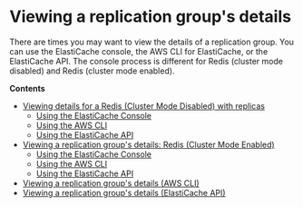 # Viewing a replication group's details<a name="Replication.ViewDetails"></a>

There are times you may want to view the details of a replication group\. You can use the ElastiCache console, the AWS CLI for ElastiCache, or the ElastiCache API\. The console process is different for Redis \(cluster mode disabled\) and Redis \(cluster mode enabled\)\.

**Contents**
+ [Viewing details for a Redis \(Cluster Mode Disabled\) with replicas](Replication.ViewDetails.Redis.md)
  + [Using the ElastiCache Console](Replication.ViewDetails.Redis.md#Replication.ViewDetails.Redis.CON)
  + [Using the AWS CLI](Replication.ViewDetails.Redis.md#Replication.ViewDetails.Redis.CLI)
  + [Using the ElastiCache API](Replication.ViewDetails.Redis.md#Replication.ViewDetails.Redis.API)
+ [Viewing a replication group's details: Redis \(Cluster Mode Enabled\)](Replication.ViewDetails.RedisCluster.md)
  + [Using the ElastiCache Console](Replication.ViewDetails.RedisCluster.md#Replication.ViewDetails.RedisCluster.CON)
  + [Using the AWS CLI](Replication.ViewDetails.RedisCluster.md#Replication.ViewDetails.RedisCluster.CLI)
  + [Using the ElastiCache API](Replication.ViewDetails.RedisCluster.md#Replication.ViewDetails.RedisCluster.API)
+ [Viewing a replication group's details \(AWS CLI\)](Replication.ViewDetails.CLI.md)
+ [Viewing a replication group's details \(ElastiCache API\)](Replication.ViewDetails.API.md)